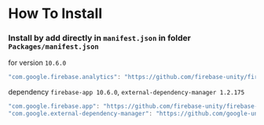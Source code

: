 # How To Install

### Install by add directly in `manifest.json` in folder `Packages/manifest.json`

for version `10.6.0`
```csharp
"com.google.firebase.analytics": "https://github.com/firebase-unity/firebase-analytics.git#10.6.0",
```


dependency `firebase-app 10.6.0`, `external-dependency-manager 1.2.175`
```csharp
"com.google.firebase.app": "https://github.com/firebase-unity/firebase-app.git#10.6.0",
"com.google.external-dependency-manager": "https://github.com/google-unity/external-dependency-manager.git#1.2.175",
```